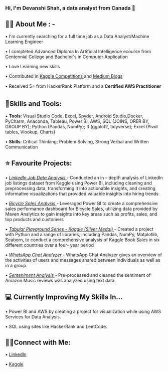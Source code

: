### Hi, I'm Devanshi Shah, a data analyst from Canada 👋


## 🙋‍♀️ About Me : -
• I'm currently searching for a full time job as a Data Analyst/Machine Learning Engineer

• I completed Advanced Diploma In Artificial Intelligence ecourse from Centennial College and Bachelor's in Computer Application

• Love Learning new skills

• Contributed in <a href = "https://www.kaggle.com/deva0703" target="_blank"> Kaggle Competitions </a> and <a href="https://medium.com/@devanshis7300" target="_blank"> Medium Blogs </a>

• Received 5⭐ from HackerRank Platform and a **Certified AWS Practitioner**


## 🔨Skills and Tools:
• **Tools**: Visual Studio Code, Excel, Spyder, Android Studio,Docker, PyCharm, Anaconda, Tableau, Power BI, AWS, SQL (JOINS, ORER BY, GROUP BY); Python (Pandas, NumPy); R (ggplot2, tidyverse); Excel (Pivot tables, Vlookup, Charts)

• **Skills**:  Critical Thinking; Problem Solving, Strong Verbal and Written Communication

## ⭐ Favourite Projects:
• <a href="https://github.com/dshah0703/LinkedIn-Job-Data-Analysis" target="_blank"> *LinkedIn Job Data Analysis* </a>- Conducted an in – depth analysis of LinkedIn job listings dataset from Kaggle using Power BI, including cleaning and preprocessing data, transforming it into actionable insights, and creating informative visualizations that provided valuable insights into hiring trends

•  <a href="https://github.com/dshah0703/Maven_Bicyle_Analysis" target="_blank"> *Bicycle Sales Analysis* </a> - Leveraged Power BI to create a comprehensive sales performance dashboard for Bicycle Sales, utilizing data provided by Maven Analytics to gain insights into key areas such as profits, sales, and top products and customers

•  <a href="https://www.kaggle.com/code/deva0703/eda-tabular-sept-22/notebook" target="_blank"> *Tabular Playground Series - Kaggle (Silver Medal)* </a> - Created a project with Python and a range of libraries, including Pandas, NumPy, Matplotlib, Seaborn, to conduct a comprehensive analysis of Kaggle Book Sales in six different countries over a four- year period

•  <a href="https://github.com/dshah0703/whatsapp_chat_analysis" target="_blank"> *WhatsApp Chat Analyzer* </a> -  WhatsApp Chat Analyzer gives an overview of the activities of users and messages shared between individuals as well as in a group.

•  <a href="https://github.com/dshah0703/sentiment-analysis" target="_blank"> *Senteniment Analysis* </a> -  Pre-processed and cleaned the sentiment of Amazon Music reviews was analyzed using text data.

## 💻 Currently Improving My Skills In...
• Power BI and AWS by creating a project for visualization while using AWS Services for Data Analysis.

• SQL using sites like HackerRank and LeetCode.

## 🤝🏻Connect with Me:
• <a href = "https://www.linkedin.com/in/devanshishah0703/" target="_blank"> LinkedIn </a>

• <a href = "https://www.kaggle.com/deva0703" target="_blank"> Kaggle </a>

<!--
**dshah0703/dshah0703** is a ✨ _special_ ✨ repository because its `README.md` (this file) appears on your GitHub profile.
